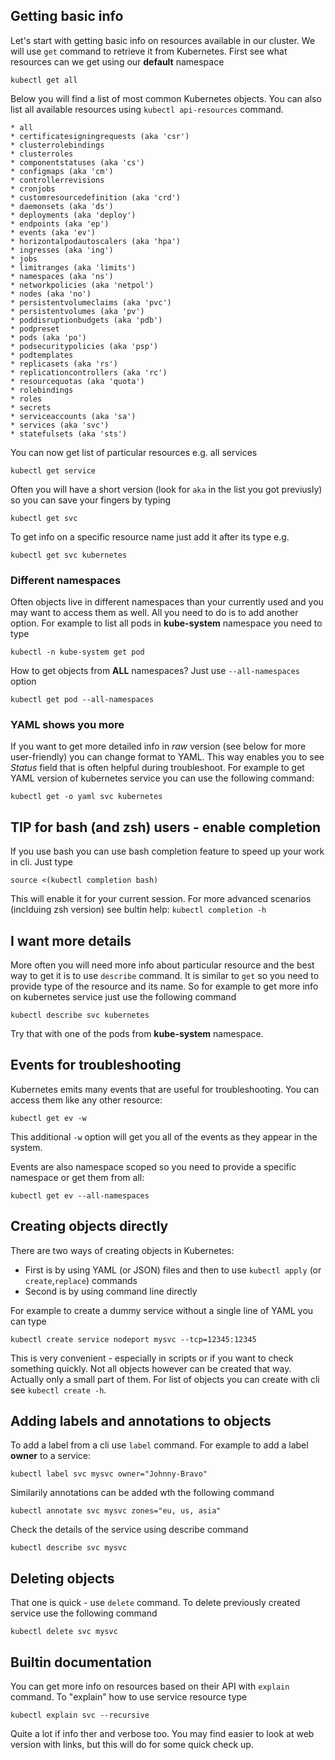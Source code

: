 ## Getting basic info
Let's start with getting basic info on resources available in our cluster. We will use `get` command to retrieve it from Kubernetes. First see what resources can we get using our **default** namespace

```
kubectl get all
```

Below you will find a list of most common Kubernetes objects. You can also list all available resources using `kubectl api-resources` command.

```
* all
* certificatesigningrequests (aka 'csr')
* clusterrolebindings
* clusterroles
* componentstatuses (aka 'cs')
* configmaps (aka 'cm')
* controllerrevisions
* cronjobs
* customresourcedefinition (aka 'crd')
* daemonsets (aka 'ds')
* deployments (aka 'deploy')
* endpoints (aka 'ep')
* events (aka 'ev')
* horizontalpodautoscalers (aka 'hpa')
* ingresses (aka 'ing')
* jobs
* limitranges (aka 'limits')
* namespaces (aka 'ns')
* networkpolicies (aka 'netpol')
* nodes (aka 'no')
* persistentvolumeclaims (aka 'pvc')
* persistentvolumes (aka 'pv')
* poddisruptionbudgets (aka 'pdb')
* podpreset
* pods (aka 'po')
* podsecuritypolicies (aka 'psp')
* podtemplates
* replicasets (aka 'rs')
* replicationcontrollers (aka 'rc')
* resourcequotas (aka 'quota')
* rolebindings
* roles
* secrets
* serviceaccounts (aka 'sa')
* services (aka 'svc')
* statefulsets (aka 'sts')
```

You can now get list of particular resources e.g. all services

```
kubectl get service
```

Often you will have a short version (look for `aka` in the list you got previusly) so you can save your fingers by typing

```
kubectl get svc
```

To get info on a specific resource name just add it after its type e.g.

```
kubectl get svc kubernetes
```

### Different namespaces

Often objects live in different namespaces than your currently used and you may want to access them as well. All you need to do is to add another option. For example to list all pods in **kube-system** namespace you need to type

```
kubectl -n kube-system get pod
```

How to get objects from **ALL** namespaces? Just use `--all-namespaces` option

```
kubectl get pod --all-namespaces
```

### YAML shows you more

If you want to get more detailed info in *raw* version (see below for more user-friendly) you can change format to YAML. This way enables you to see *Status* field that is often helpful during troubleshoot. For example to get YAML version of kubernetes service you can use the following command:

```
kubectl get -o yaml svc kubernetes
```

## TIP for bash (and zsh) users - enable completion

If you use bash you can use bash completion feature to speed up your work in cli. Just type

```
source <(kubectl completion bash)
```

This will enable it for your current session. For more advanced scenarios (inclduing zsh version) see bultin help: `kubectl completion -h`

## I want more details
More often you will need more info about particular resource and the best way to get it is to use `describe` command. It is similar to `get` so you need to provide type of the resource and its name.  So for example to get more info on kubernetes service just use the following command

```
kubectl describe svc kubernetes
```

Try that with one of the pods from **kube-system** namespace.

## Events for troubleshooting
Kubernetes emits many events that are useful for troubleshooting. You can access them like any other resource:

```
kubectl get ev -w
```

This additional `-w` option will get you all of the events as they appear in the system.

Events are also namespace scoped so you need to provide a specific namespace or get them from all:

```
kubectl get ev --all-namespaces
```

## Creating objects directly
There are two ways of creating objects in Kubernetes:

* First is by using YAML (or JSON) files and then to use `kubectl apply` (or `create`,`replace`) commands
* Second is by using command line directly

For example to create a dummy service without a single line of YAML you can type

```
kubectl create service nodeport mysvc --tcp=12345:12345
```

This is very convenient - especially in scripts or if you want to check something quickly.
Not all objects however can be created that way. Actually only a small part of them. For list of objects you can create with cli see `kubectl create -h`.


## Adding labels and annotations to objects

To add a label from a cli use `label` command. For example to add a label **owner** to a service:

```
kubectl label svc mysvc owner="Johnny-Bravo"
```

Similarily annotations can be added wth the following command

```
kubectl annotate svc mysvc zones="eu, us, asia"
```

Check the details of the service using describe command

```
kubectl describe svc mysvc
```

## Deleting objects

That one is quick - use `delete` command. To delete previously created service use the following command

```
kubectl delete svc mysvc
```

## Builtin documentation

You can get more info on resources based on their API with `explain` command. To "explain" how to use service resource type

```
kubectl explain svc --recursive
```

Quite a lot if info ther and verbose too. You may find easier to look at web version with links, but this will do for some quick check up.
